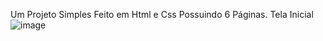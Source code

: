 Um Projeto Simples Feito em Html e Css Possuindo 6 Páginas. 
Tela Inicial
![image](https://github.com/user-attachments/assets/7cd8485d-9b88-40c1-9685-97d4b43a5e92)
